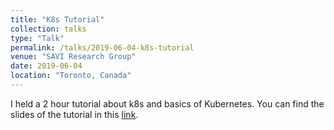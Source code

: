 ```yaml
---
title: "K8s Tutorial"
collection: talks
type: "Talk"
permalink: /talks/2019-06-04-k8s-tutorial
venue: "SAVI Research Group"
date: 2019-06-04
location: "Toronto, Canada"
---
```


I held a 2 hour tutorial about k8s and basics of Kubernetes. You can find the 
slides of the tutorial in this [link](https://drive.google.com/open?id=1gEUF6W_uk4n5f10-6SC2udODAKINbchZ).

